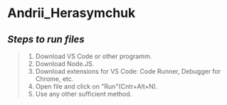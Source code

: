 # Andrii_Herasymchuk
## ___Steps to run files___

> 1. Download VS Code or other programm.
> 2. Download Node.JS.
> 3. Download extensions for VS Code: Code Runner, Debugger for Chrome, etc.
> 4. Open file and click on "Run"(Cntr+Alt+N).
> 5. Use any other sufficient method.
